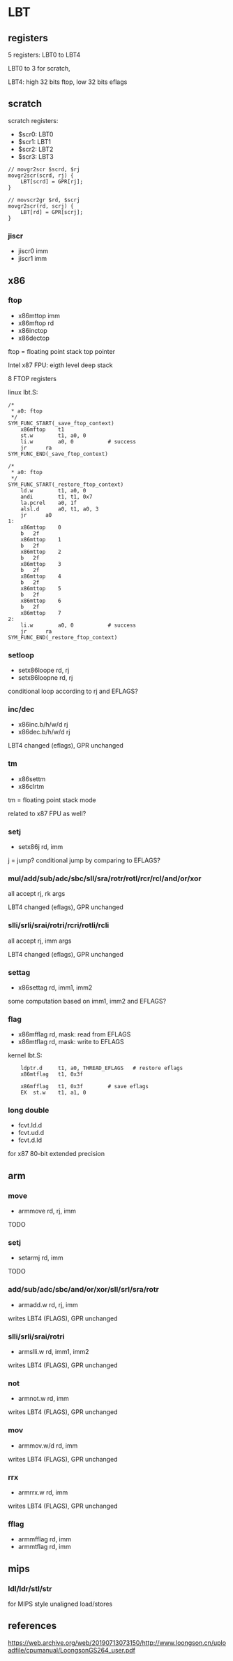 # LBT

## registers

5 registers: LBT0 to LBT4

LBT0 to 3 for scratch,

LBT4: high 32 bits ftop, low 32 bits eflags

## scratch

scratch registers:

- $scr0: LBT0
- $scr1: LBT1
- $scr2: LBT2
- $scr3: LBT3

```
// movgr2scr $scrd, $rj
movgr2scr(scrd, rj) {
    LBT[scrd] = GPR[rj];
}

// movscr2gr $rd, $scrj
movgr2scr(rd, scrj) {
    LBT[rd] = GPR[scrj];
}
```

### jiscr

- jiscr0 imm
- jiscr1 imm

## x86

### ftop

- x86mttop imm
- x86mftop rd
- x86inctop
- x86dectop

ftop = floating point stack top pointer

Intel x87 FPU: eigth level deep stack

8 FTOP registers

linux lbt.S:

```
/*
 * a0: ftop
 */
SYM_FUNC_START(_save_ftop_context)
    x86mftop    t1
    st.w        t1, a0, 0
    li.w        a0, 0           # success
    jr      ra
SYM_FUNC_END(_save_ftop_context)

/*
 * a0: ftop
 */
SYM_FUNC_START(_restore_ftop_context)
    ld.w        t1, a0, 0
    andi        t1, t1, 0x7
    la.pcrel    a0, 1f
    alsl.d      a0, t1, a0, 3
    jr      a0
1:
    x86mttop    0
    b   2f
    x86mttop    1
    b   2f
    x86mttop    2
    b   2f
    x86mttop    3
    b   2f
    x86mttop    4
    b   2f
    x86mttop    5
    b   2f
    x86mttop    6
    b   2f
    x86mttop    7
2:
    li.w        a0, 0           # success
    jr      ra
SYM_FUNC_END(_restore_ftop_context)
```

### setloop

- setx86loope rd, rj
- setx86loopne rd, rj

conditional loop according to rj and EFLAGS?

### inc/dec

- x86inc.b/h/w/d rj
- x86dec.b/h/w/d rj

LBT4 changed (eflags), GPR unchanged

### tm

- x86settm
- x86clrtm

tm = floating point stack mode

related to x87 FPU as well?

### setj

- setx86j rd, imm

j = jump? conditional jump by comparing to EFLAGS?

### mul/add/sub/adc/sbc/sll/sra/rotr/rotl/rcr/rcl/and/or/xor

all accept rj, rk args

LBT4 changed (eflags), GPR unchanged

### slli/srli/srai/rotri/rcri/rotli/rcli

all accept rj, imm args

LBT4 changed (eflags), GPR unchanged

### settag

- x86settag rd, imm1, imm2

some computation based on imm1, imm2 and EFLAGS?

### flag

- x86mfflag rd, mask: read from EFLAGS
- x86mtflag rd, mask: write to EFLAGS

kernel lbt.S:

```
    ldptr.d     t1, a0, THREAD_EFLAGS   # restore eflags
    x86mtflag   t1, 0x3f

    x86mfflag   t1, 0x3f        # save eflags
    EX  st.w    t1, a1, 0
```

### long double

- fcvt.ld.d
- fcvt.ud.d
- fcvt.d.ld

for x87 80-bit extended precision

## arm

### move

- armmove rd, rj, imm

TODO

### setj

- setarmj rd, imm

TODO

### add/sub/adc/sbc/and/or/xor/sll/srl/sra/rotr

- armadd.w rd, rj, imm

writes LBT4 (FLAGS), GPR unchanged

### slli/srli/srai/rotri

- armslli.w rd, imm1, imm2

writes LBT4 (FLAGS), GPR unchanged

### not

- armnot.w rd, imm

writes LBT4 (FLAGS), GPR unchanged

### mov

- armmov.w/d rd, imm

writes LBT4 (FLAGS), GPR unchanged

### rrx

- armrrx.w rd, imm

writes LBT4 (FLAGS), GPR unchanged

### fflag

- armmfflag rd, imm
- armmtflag rd, imm

## mips

### ldl/ldr/stl/str

for MIPS style unaligned load/stores

## references

https://web.archive.org/web/20190713073150/http://www.loongson.cn/uploadfile/cpumanual/LoongsonGS264_user.pdf